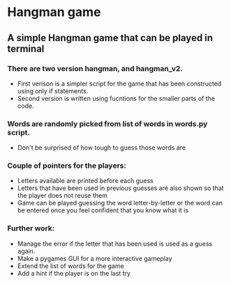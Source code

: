 # Hangman game

## A simple Hangman game that can be played in terminal

### There are two version hangman, and hangman_v2.
- First verison is a simpler script for the game that has been constructed using only if statements.
- Second version is written using fucntions for the smaller parts of the code.

### Words are randomly picked from list of words in words.py script.
  - Don't be surprised of how tough to guess those words are

### Couple of pointers for the players:
- Letters available are printed before each guess
- Letters that have been used in previous guesses are also shown so that the player does not reuse them
- Game can be played guessing the word letter-by-letter or the word can be entered once you feel confident that you know what it is


### Further work:
- Manage the error if the letter that has been used is used as a guess again.
- Make a pygames GUI for a more interactive gameplay
- Extend the list of words for the game
- Add a hint if the player is on the last try
